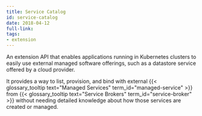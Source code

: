 ```yaml
---
title: Service Catalog
id: service-catalog
date: 2018-04-12
full-link: 
tags:
- extension 
---
```

 An extension API that enables applications running in Kubernetes clusters to easily use external managed software offerings, such as a datastore service offered by a cloud provider.

<!--more--> 

It provides a way to list, provision, and bind with external {{< glossary_tooltip text="Managed Services" term_id="managed-service" >}} from {{< glossary_tooltip text="Service Brokers" term_id="service-broker" >}} without needing detailed knowledge about how those services are created or managed.

